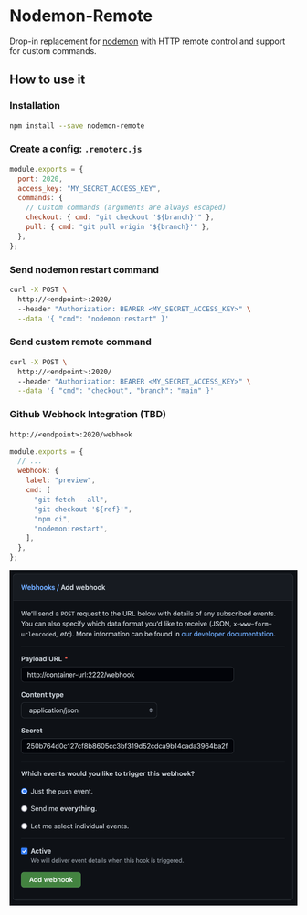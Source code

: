 # Nodemon-Remote

Drop-in replacement for [nodemon](https://nodemon.io/) with HTTP remote control and support for custom commands.

## How to use it

### Installation

```bash
npm install --save nodemon-remote
```

### Create a config: `.remoterc.js`

```js
module.exports = {
  port: 2020,
  access_key: "MY_SECRET_ACCESS_KEY",
  commands: {
    // Custom commands (arguments are always escaped)
    checkout: { cmd: "git checkout '${branch}'" },
    pull: { cmd: "git pull origin '${branch}'" },
  },
};
```

### Send nodemon restart command

```bash
curl -X POST \
  http://<endpoint>:2020/
  --header "Authorization: BEARER <MY_SECRET_ACCESS_KEY>" \
  --data '{ "cmd": "nodemon:restart" }'
```

### Send custom remote command

```bash
curl -X POST \
  http://<endpoint>:2020/
  --header "Authorization: BEARER <MY_SECRET_ACCESS_KEY>" \
  --data '{ "cmd": "checkout", "branch": "main" }'
```

### Github Webhook Integration (TBD)

```
http://<endpoint>:2020/webhook
```

```js
module.exports = {
  // ...
  webhook: {
    label: "preview",
    cmd: [
      "git fetch --all",
      "git checkout '${ref}'",
      "npm ci",
      "nodemon:restart",
    ],
  },
};
```

![](./img/webhook-config.png)
